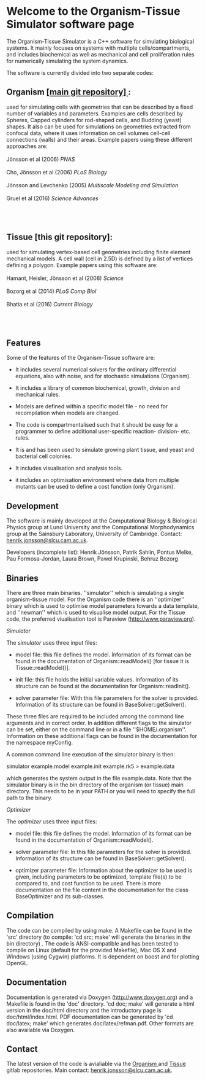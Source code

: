 <h1>Welcome to the Organism-Tissue Simulator software page</h1>

The Organism-Tissue Simulator is a C++ software for simulating biological systems. It
mainly focuses on systems with multiple cells/compartments, and includes
biochemical as well as mechanical and cell proliferation rules for numerically simulating the system dynamics. 

The software is currently divided into two separate codes:

<h2>Organism <a href="https://gitlab.com/slcu/teamHJ/Organism"> [main git repository] </a>: </h2> used for simulating cells with geometries that can be described by a fixed number of variables and parameters. 
Examples are cells described by Spheres, Capped cylinders for rod-shaped cells, and Budding (yeast) shapes. It also can be used for simulations on geometries extracted from confocal data, where it uses information on cell volumes cell-cell connections (walls) and their areas. Example papers using these different approaches are:
<br></br>
Jönsson et al (2006) <i>PNAS</i>
<br></br>
Cho, Jönsson et al (2006) <i>PLoS Biology</i>
<br></br>
Jönsson and Levchenko (2005) <i>Multiscale Modeling and Simulation</i>
<br></br>
Gruel et al (2016) <i>Science Advances</i>
<br></br>
<br></br>
<h2>Tissue [this git repository]: </h2> used for simulating vertex-based cell geometries including finite element mechanical models. A cell wall (cell in 2.5D) is defined by a list of vertices defining a polygon. Example papers using this software are:
<br></br>
Hamant, Heisler, Jönsson et al (2008) <i>Science</i>
<br></br>
Bozorg et al (2014) <i>PLoS Comp Biol</i>
<br></br>
Bhatia et al (2016) <i>Current Biology</i>
<br></br>
<br></br>
<h2>Features</h2>

Some of the features of the Organism-Tissue software are:

* It includes several numerical solvers for the ordinary differential equations, also with noise, and for stochastic simulations (Organism).

* It includes a library of common biochemical, growth, division and mechanical rules.

* Models are defined within a specific model file - no need for recompilation when models are changed.

* The code is compartmentalised such that it should be easy for a programmer to define
additional user-specific reaction- division- etc. rules.

* It is and has been used to simulate growing plant tissue, and yeast and
bacterial cell colonies.

* It includes visualisation and analysis tools.

* it includes an optimisation environment where data from multiple mutants can be used to define a cost function (only Organism). 

<h2>Development</h2>

The software is mainly developed at the Computational Biology & Biological
Physics group at Lund University and the Computational Morphodynamics group at the Sainsbury Laboratory, University of Cambridge. Contact: henrik.jonsson@slcu.cam.ac.uk.

Developers (incomplete list): Henrik Jönsson, Patrik Sahlin, Pontus Melke, Pau Formosa-Jordan, Laura Brown, Pawel Krupinski, Behruz Bozorg 

<h2>Binaries</h2>

There are three main binaries. ''simulator'' which is simulating a single organism-tissue
model. For the Organism code there is an ''optimizer'' binary which is used to optimise model parameters towards a data template, and ''newman'' which is used to visualise model output.
For the Tissue code, the preferred viualisation tool is Paraview (http://www.paraview.org).

<i>Simulator</i>

The <i>simulator</i> uses three input files:

* model file: this file defines the model. Information of its format can be
found in the documentation of Organism::readModel() [for tissue it is Tissue::readModel()].

* init file: this file holds the initial variable values. Information of
its structure can be found at the documentation for Organism::readInit().

* solver parameter file: With this file parameters for the solver is
provided. Information of its structure can be found in
BaseSolver::getSolver().

These three files are required to be included among the command line arguments
and in correct order. In addition different flags to the simulator can be set,
either on the command line or in a file ''$HOME/.organism''. Information on these
additional flags can be found in the documentation for the namespace myConfig.

A common command line execution of the simulator binary is then:

simulator example.model example.init example.rk5 > example.data

which generates the system output in the file example.data. Note that the simulator binary is in the bin directory of the organism (or tissue) main directory. This needs to be in your PATH or you will need to specify the full path to the binary.

<i>Optimizer</i>

The <i>optimizer</i> uses three input files:

* model file: this file defines the model. Information of its format can be
found in the documentation of Organism::readModel().

* solver parameter file: In this file parameters for the solver is
provided. Information of its structure can be found in
BaseSolver::getSolver().

* optimizer parameter file: Information about the optimizer to be used is
given, including parameters to be optimized, template file(s) to be compared
to, and cost function to be used. There is more documentation on the file
content in the documentation for the class BaseOptimizer and its sub-classes.

<h2>Compilation</h2>

The code can be compiled by using make. A Makefile can be found in the 'src' directory (to compile: 'cd src; make' will generate the binaries in the bin directory) . The
code is ANSI-compatible and has been tested to compile on Linux (default for the provided Makefile), Mac OS X and
Windows (using Cygwin) platforms. It is dependent on boost and for plotting OpenGL. 

<h2>Documentation</h2>

Documentation is generated via Doxygen (http://www.doxygen.org) and a Makefile is found in the 'doc' directory. 'cd doc; make' will generate a html version in the doc/html directory and the introductory page is doc/html/index.html. PDF documentation can be generated by 'cd doc/latex; make' which generates doc/latex/refman.pdf. Other formats are also available via Doxygen.

<h2>Contact</h2>

The latest version of the code is avialiable via the 
<a href="https://gitlab.com/slcu/teamHJ/Organism"> Organism </a> and 
<a href="https://gitlab.com/slcu/teamHJ/tissue"> Tissue </a> gitlab repositories. 
Main contact: henrik.jonsson@slcu.cam.ac.uk.